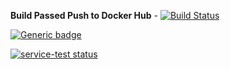

**Build Passed  Push to Docker Hub** - [![Build Status](https://travis-ci.org/dwyl/esta.svg?branch=master)](https://travis-ci.org/dwyl/esta)

 [![Generic badge](https://img.shields.io/badge/<build>-<failed>-<red>.svg)](https://shields.io/)

 <a href="https://circleci.com/gh/badges/daily-tests">
        <img src="https://i.imgur.com/sXW95qT.png"
            alt="service-test status"></a>


